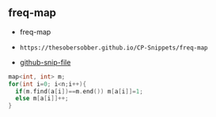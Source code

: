 
## freq-map

- freq-map
- ```
  https://thesobersobber.github.io/CP-Snippets/freq-map
  ```
- [github-snip-file](https://github.com/theSoberSobber/CP-Snippets/blob/main/snippets.json#L1541)

```cpp
map<int, int> m;
for(int i=0; i<n;i++){
  if(m.find(a[i])==m.end()) m[a[i]]=1;
  else m[a[i]]++;
}
```

